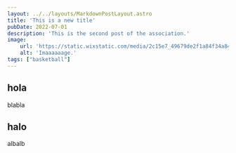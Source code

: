 ```yaml
---
layout: ../../layouts/MarkdownPostLayout.astro
title: 'This is a new title'
pubDate: 2022-07-01
description: 'This is the second post of the association.'
image:
    url: 'https://static.wixstatic.com/media/2c15e7_49679de2f1a84f34a84ca4ddd58bab36~mv2.png/v1/fill/w_263,h_263,al_c,q_85,usm_0.66_1.00_0.01,enc_auto/flocage%20dos%20(1).png'
    alt: 'Imaaaaaage.'
tags: ["basketball"]
---
```


## hola

blabla

## halo

albalb